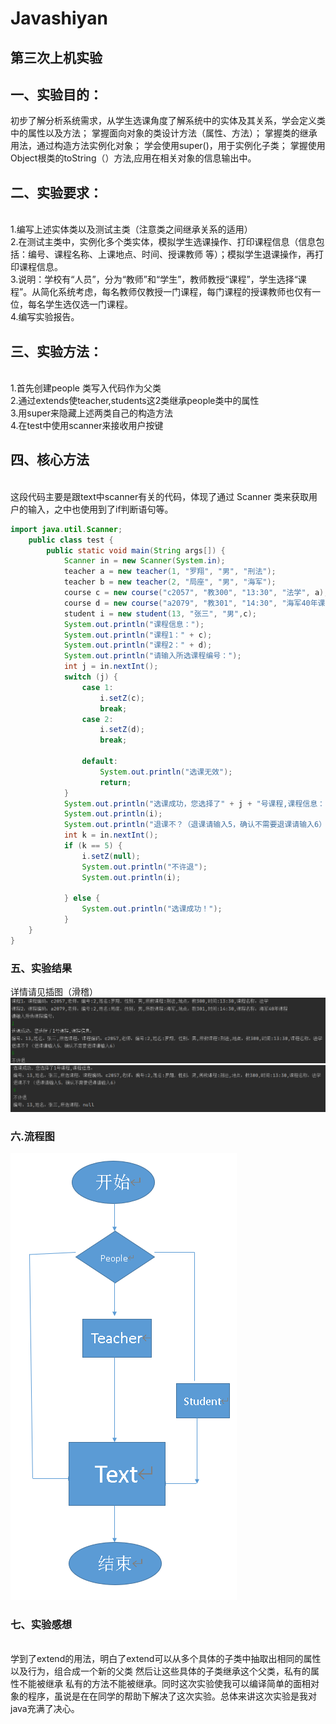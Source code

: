 # Javashiyan

## 第三次上机实验
## 一、实验目的：
初步了解分析系统需求，从学生选课角度了解系统中的实体及其关系，学会定义类中的属性以及方法；
掌握面向对象的类设计方法（属性、方法）；
掌握类的继承用法，通过构造方法实例化对象；
学会使用super()，用于实例化子类；
掌握使用Object根类的toString（）方法,应用在相关对象的信息输出中。

## 二、实验要求：
<br>1.编写上述实体类以及测试主类（注意类之间继承关系的适用）
<br>2.在测试主类中，实例化多个类实体，模拟学生选课操作、打印课程信息（信息包括：编号、课程名称、上课地点、时间、授课教师 等）；模拟学生退课操作，再打印课程信息。
<br>3.说明：学校有“人员”，分为“教师”和“学生”，教师教授“课程”，学生选择“课程”。从简化系统考虑，每名教师仅教授一门课程，每门课程的授课教师也仅有一位，每名学生选仅选一门课程。
<br>4.编写实验报告。

## 三、实验方法：
<br>1.首先创建people 类写入代码作为父类
<br>2.通过extends使teacher,students这2类继承people类中的属性
<br>3.用super来隐藏上述两类自己的构造方法
<br>4.在test中使用scanner来接收用户按键

## 四、核心方法
<br>这段代码主要是跟text中scanner有关的代码，体现了通过 Scanner 类来获取用户的输入，之中也使用到了if判断语句等。
```java
import java.util.Scanner;
    public class test {
        public static void main(String args[]) {
            Scanner in = new Scanner(System.in);
            teacher a = new teacher(1, "罗翔", "男", "刑法");
            teacher b = new teacher(2, "局座", "男", "海军");
            course c = new course("c2057", "教300", "13:30", "法学", a);
            course d = new course("a2079", "教301", "14:30", "海军40年课程", b);
            student i = new student(13, "张三", "男",c);
            System.out.println("课程信息：");
            System.out.println("课程1：" + c);
            System.out.println("课程2：" + d);
            System.out.println("请输入所选课程编号：");
            int j = in.nextInt();
            switch (j) {
                case 1:
                    i.setZ(c);
                    break;
                case 2:
                    i.setZ(d);
                    break;

                default:
                    System.out.println("选课无效");
                    return;
            }
            System.out.println("选课成功，您选择了" + j + "号课程,课程信息：");
            System.out.println(i);
            System.out.println("退课不？（退课请输入5，确认不需要退课请输入6）");
            int k = in.nextInt();
            if (k == 5) {
                i.setZ(null);
                System.out.println("不许退");
                System.out.println(i);

            } else {
                System.out.println("选课成功！");
            }
    }
}
```

### 五、实验结果
详情请见插图（滑稽）
![2.png](https://github.com/Alpaca514/Javashiyan/blob/main/2.png)
![3.png](https://github.com/Alpaca514/Javashiyan/blob/main/3.png)

### 六.流程图
![流程图.png](https://github.com/Alpaca514/Javashiyan/blob/main/%E6%B5%81%E7%A8%8B%E5%9B%BE.png)

### 七、实验感想
<br>学到了extend的用法，明白了extend可以从多个具体的子类中抽取出相同的属性以及行为，组合成一个新的父类 然后让这些具体的子类继承这个父类，私有的属性不能被继承
私有的方法不能被继承。同时这次实验使我可以编译简单的面相对象的程序，虽说是在在同学的帮助下解决了这次实验。总体来讲这次实验是我对java充满了决心。
